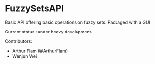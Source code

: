 FuzzySetsAPI
============

Basic API offering basic operations on fuzzy sets. Packaged with a GUI

Current status : under heavy development.

Contributors:
- Arthur Flam (@ArthurFlam)
- Wenjun Wei
